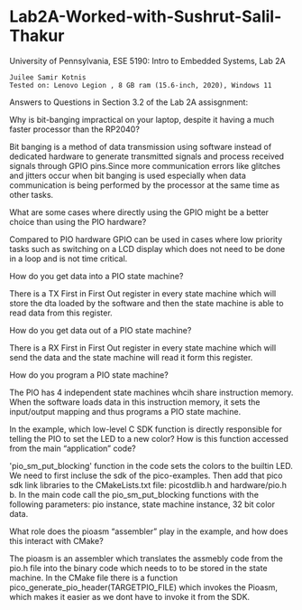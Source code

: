 # Lab2A-Worked-with-Sushrut-Salil-Thakur

University of Pennsylvania, ESE 5190: Intro to Embedded Systems, Lab 2A

    Juilee Samir Kotnis
    Tested on: Lenovo Legion , 8 GB ram (15.6-inch, 2020), Windows 11
        
Answers to Questions in Section 3.2 of the Lab 2A assisgnment:
    
Why is bit-banging impractical on your laptop, despite it having a much faster processor than the RP2040?

Bit banging is a method of data transmission using software instead of dedicated hardware to generate transmitted signals and process received signals through GPIO pins.Since more communication errors like glitches and jitters occur when bit banging is used especially when data communication is being performed by the processor at the same time as other tasks. 

What are some cases where directly using the GPIO might be a better choice than using the PIO hardware?

Compared to PIO hardware GPIO can be used in cases where low priority tasks such as switching on a LCD display which does not need to be done in a loop and is not time critical.

How do you get data into a PIO state machine?

There is a TX First in First Out register in every state machine which will store the dta loaded by the software and then the state machine is able to read data from this register.

How do you get data out of a PIO state machine?

There is a RX First in First Out register in every state machine which will send the data and the state machine will read it form this register.

How do you program a PIO state machine?

The PIO has 4 independent state machines whcih share instruction memory. When the software loads data in this instruction memory, it sets the input/output mapping and thus programs a PIO state machine.

In the example, which low-level C SDK function is directly responsible for telling the PIO to set the LED to a new color? How is this function accessed from the main “application” code?

'pio_sm_put_blocking' function in the code sets the colors to the builtin LED. We need to first incluse the sdk of the pico-examples. Then add that pico sdk link libraries to the CMakeLists.txt file: picostdlib.h and hardware/pio.h b. In the main code call the pio_sm_put_blocking functions with the following parameters: pio instance, state machine instance, 32 bit color data.

What role does the pioasm “assembler” play in the example, and how does this interact with CMake? 

The pioasm is an assembler which translates the assmebly code from the pio.h file into the binary code which needs to to be stored in the state machine. In the CMake file there is a function pico_generate_pio_header(TARGETPIO_FILE) which invokes the Pioasm, which makes it easier as we dont have to invoke it from the SDK.
